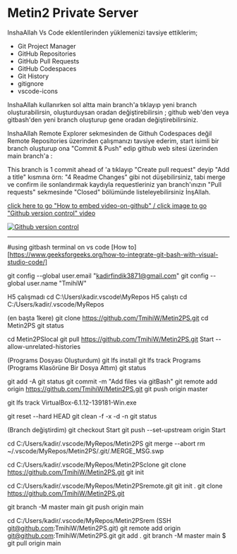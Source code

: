 # Metin2 Private Server
InshaAllah Vs Code eklentilerinden yüklemenizi tavsiye ettiklerim;
- Git Project Manager
- GitHub Repositories
- GitHub Pull Requests
- GitHub Codespaces
- Git History
- gitignore
- vscode-icons

InshaAllah kullanırken sol altta main branch'a tıklayıp yeni branch oluşturabilirsin, oluşturduysan oradan değiştirebilirsin ; github web'den veya gitbash'den yeni branch oluşturup gene oradan değiştirebilirsiniz.

InshaAllah Remote Explorer sekmesinden de Githuh Codespaces değil Remote Repositories üzerinden çalışmanızı tavsiye ederim, start isimli bir branch oluşturup ona "Commit & Push" edip github web sitesi üzerinden main branch'a :

This branch is 1 commit ahead of 'a tıklayıp "Create pull request" deyip "Add a title" kısmına  örn: "4 Readme Changes" gibi not düşebilirsiniz, tabi merge ve confirm ile sonlandırmak kaydıyla requestleriniz yan branch'ınızın "Pull requests" sekmesinde "Closed" bölümünde listeleyebilirsiniz İnşAllah.


[click here to go "How to embed video-on-github" / click image to go "Github version control" video](https://stackoverflow.com/questions/11804820/how-can-i-embed-a-youtube-video-on-github-wiki-pages "video-on-github")

[![Github version control](https://img.youtube.com/vi/6ebE_XxmDWY/3.jpg)](https://www.youtube.com/watch?v=6ebE_XxmDWY "Github version control")


***
#using gitbash terminal on vs code 
[How to][https://www.geeksforgeeks.org/how-to-integrate-git-bash-with-visual-studio-code/]

git config --global user.email "kadirfindik3871@gmail.com"
git config --global user.name "TmihiW"

H5 çalışmadı
cd C:\Users\kadir\.vscode\MyRepos
H5 çalıştı
cd C:/Users/kadir/.vscode/MyRepos

(en başta 1kere) git clone https://github.com/TmihiW/Metin2PS.git
cd Metin2PS
git status

cd Metin2PSlocal
git pull https://github.com/TmihiW/Metin2PS.git Start --allow-unrelated-histories

(Programs Dosyası Oluşturdum)
git lfs install
git lfs track Programs
(Programs Klasörüne Bir Dosya Attım)
git status

git add -A
git status
git commit -m "Add files via gitBash"
git remote add origin https://github.com/TmihiW/Metin2PS.git
git push origin master

git lfs track VirtualBox-6.1.12-139181-Win.exe

git reset --hard HEAD
git clean -f -x -d -n
git status

(Branch değiştirdim)
git checkout Start
git push --set-upstream origin Start

cd C:/Users/kadir/.vscode/MyRepos/Metin2PS
git merge --abort
rm ~/.vscode/MyRepos/Metin2PS/.git/.MERGE_MSG.swp

cd C:/Users/kadir/.vscode/MyRepos/Metin2PSclone
git clone https://github.com/TmihiW/Metin2PS.git
git init

cd C:/Users/kadir/.vscode/MyRepos/Metin2PSremote.git
git init .
git clone https://github.com/TmihiW/Metin2PS.git


git branch -M master main
git push origin main


cd C:/Users/kadir/.vscode/MyRepos/Metin2PSrem
(SSH  git@github.com:TmihiW/Metin2PS.git)
git remote add origin git@github.com:TmihiW/Metin2PS.git
git add .
git branch -M master main
$ git pull origin main